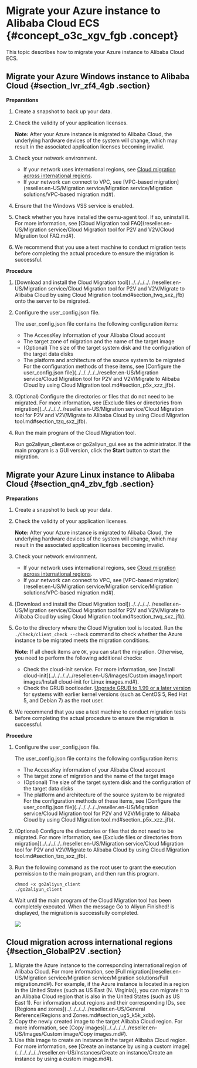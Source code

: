 # Migrate your Azure instance to Alibaba Cloud ECS {#concept_o3c_xgv_fgb .concept}

This topic describes how to migrate your Azure instance to Alibaba Cloud ECS.

## Migrate your Azure Windows instance to Alibaba Cloud {#section_lvr_zf4_4gb .section}

**Preparations**

1.  Create a snapshot to back up your data.
2.  Check the validity of your application licenses.

    **Note:** After your Azure instance is migrated to Alibaba Cloud, the underlying hardware devices of the system will change, which may result in the associated application licenses becoming invalid.

3.  Check your network environment.
    -   If your network uses international regions, see [Cloud migration across international regions](#section_GlobalP2V).
    -   If your network can connect to VPC, see [VPC-based migration](reseller.en-US/Migration service/Migration service/Migration solutions/VPC-based migration.md#).
4.  Ensure that the Windows VSS service is enabled.
5.  Check whether you have installed the qemu-agent tool. If so, uninstall it. For more information, see [Cloud Migration tool FAQ](reseller.en-US/Migration service/Cloud Migration tool for P2V and V2V/Cloud Migration tool FAQ.md#).
6.  We recommend that you use a test machine to conduct migration tests before completing the actual procedure to ensure the migration is successful.

**Procedure**

1.  [Download and install the Cloud Migration tool](../../../../../reseller.en-US/Migration service/Cloud Migration tool for P2V and V2V/Migrate to Alibaba Cloud by using Cloud Migration tool.md#section_twq_sxz_jfb) onto the server to be migrated.
2.  Configure the user\_config.json file.

    The user\_config.json file contains the following configuration items:

    -   The AccessKey information of your Alibaba Cloud account
    -   The target zone of migration and the name of the target image
    -   \(Optional\) The size of the target system disk and the configuration of the target data disks
    -   The platform and architecture of the source system to be migrated
    For the configuration methods of these items, see [Configure the user\_config.json file](../../../../../reseller.en-US/Migration service/Cloud Migration tool for P2V and V2V/Migrate to Alibaba Cloud by using Cloud Migration tool.md#section_p5x_xzz_jfb).

3.  \(Optional\) Configure the directories or files that do not need to be migrated. For more information, see [Exclude files or directories from migration](../../../../../reseller.en-US/Migration service/Cloud Migration tool for P2V and V2V/Migrate to Alibaba Cloud by using Cloud Migration tool.md#section_tzq_sxz_jfb).
4.  Run the main program of the Cloud Migration tool.

    Run go2aliyun\_client.exe or go2aliyun\_gui.exe as the administrator. If the main program is a GUI version, click the **Start** button to start the migration.


## Migrate your Azure Linux instance to Alibaba Cloud {#section_qn4_zbv_fgb .section}

**Preparations**

1.  Create a snapshot to back up your data.
2.  Check the validity of your application licenses.

    **Note:** After your Azure instance is migrated to Alibaba Cloud, the underlying hardware devices of the system will change, which may result in the associated application licenses becoming invalid.

3.  Check your network environment.
    -   If your network uses international regions, see [Cloud migration across international regions](#section_GlobalP2V).
    -   If your network can connect to VPC, see [VPC-based migration](reseller.en-US/Migration service/Migration service/Migration solutions/VPC-based migration.md#).
4.  [Download and install the Cloud Migration tool](../../../../../reseller.en-US/Migration service/Cloud Migration tool for P2V and V2V/Migrate to Alibaba Cloud by using Cloud Migration tool.md#section_twq_sxz_jfb).
5.  Go to the directory where the Cloud Migration tool is located. Run the `./Check/client_check --check` command to check whether the Azure instance to be migrated meets the migration conditions.

    **Note:** If all check items are `OK`, you can start the migration. Otherwise, you need to perform the following additional checks:

    -   Check the cloud-init service. For more information, see [Install cloud-init](../../../../../reseller.en-US/Images/Custom image/Import images/Install cloud-init for Linux images.md#).
    -   Check the GRUB bootloader. [Upgrade GRUB to 1.99 or a later version](https://partners-intl.aliyun.com/help/product/62807.htm) for systems with earlier kernel versions \(such as CentOS 5, Red Hat 5, and Debian 7\) as the root user.
6.  We recommend that you use a test machine to conduct migration tests before completing the actual procedure to ensure the migration is successful.

**Procedure**

1.  Configure the user\_config.json file.

    The user\_config.json file contains the following configuration items:

    -   The AccessKey information of your Alibaba Cloud account
    -   The target zone of migration and the name of the target image
    -   \(Optional\) The size of the target system disk and the configuration of the target data disks
    -   The platform and architecture of the source system to be migrated
    For the configuration methods of these items, see [Configure the user\_config.json file](../../../../../reseller.en-US/Migration service/Cloud Migration tool for P2V and V2V/Migrate to Alibaba Cloud by using Cloud Migration tool.md#section_p5x_xzz_jfb).

2.  \(Optional\) Configure the directories or files that do not need to be migrated. For more information, see [Exclude files or directories from migration](../../../../../reseller.en-US/Migration service/Cloud Migration tool for P2V and V2V/Migrate to Alibaba Cloud by using Cloud Migration tool.md#section_tzq_sxz_jfb).
3.  Run the following command as the root user to grant the execution permission to the main program, and then run this program.

    ```
    chmod +x go2aliyun_client
    ./go2aliyun_client
    ```

4.  Wait until the main program of the Cloud Migration tool has been completely executed. When the message Go to Aliyun Finished! is displayed, the migration is successfully completed.

    ![](http://static-aliyun-doc.oss-cn-hangzhou.aliyuncs.com/assets/img/65301/155488195938196_en-US.png)


## Cloud migration across international regions {#section_GlobalP2V .section}

1.  Migrate the Azure instance to the corresponding international region of Alibaba Cloud. For more information, see [Full migration](reseller.en-US/Migration service/Migration service/Migration solutions/Full migration.md#). For example, if the Azure instance is located in a region in the United States \(such as US East \(N. Virginia\)\), you can migrate it to an Alibaba Cloud region that is also in the United States \(such as US East 1\). For information about regions and their corresponding IDs, see [Regions and zones](../../../../../reseller.en-US/General Reference/Regions and Zones.md#section_ug5_k5k_xdb).
2.  Copy the newly created image to the target Alibaba Cloud region. For more information, see [Copy images](../../../../../reseller.en-US/Images/Custom image/Copy images.md#).
3.  Use this image to create an instance in the target Alibaba Cloud region. For more information, see [Create an instance by using a custom image](../../../../../reseller.en-US/Instances/Create an instance/Create an instance by using a custom image.md#).

